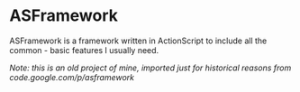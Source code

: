# ASFramework

ASFramework is a framework written in ActionScript to include all the common - basic features I usually need.


_Note: this is an old project of mine, imported just for historical reasons from code.google.com/p/asframework_
